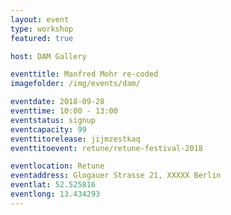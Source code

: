 ```yaml
---
layout: event
type: workshop
featured: true

host: DAM Gallery

eventtitle: Manfred Mohr re-coded
imagefolder: /img/events/dam/

eventdate: 2018-09-28
eventtime: 10:00 - 13:00
eventstatus: signup
eventcapacity: 99
eventtitorelease: jijmzestkaq
eventtitoevent: retune/retune-festival-2018

eventlocation: Retune
eventaddress: Glogauer Strasse 21, XXXXX Berlin
eventlat: 52.525816
eventlong: 13.434293
---
```

